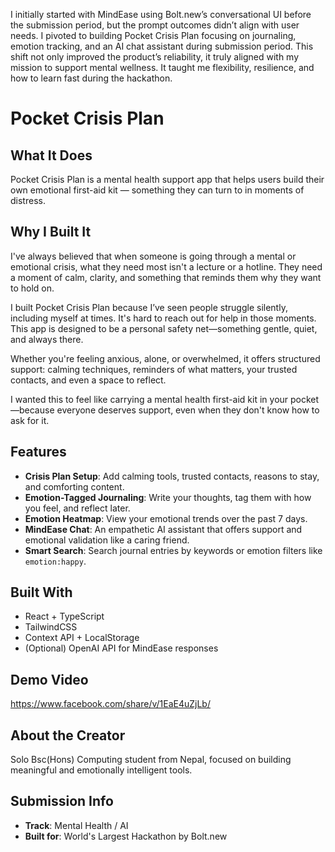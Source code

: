 I initially started with MindEase using Bolt.new’s conversational UI before the submission period, but the prompt outcomes didn’t align with user needs. I pivoted to building Pocket Crisis Plan focusing on journaling, emotion tracking, and an AI chat assistant during submission period. This shift not only improved the product’s reliability, it truly aligned with my mission to support mental wellness. It taught me flexibility, resilience, and how to learn fast during the hackathon.

# Pocket Crisis Plan

## What It Does
Pocket Crisis Plan is a mental health support app that helps users build their own emotional first-aid kit — something they can turn to in moments of distress.

## Why I Built It
I've always believed that when someone is going through a mental or emotional crisis, what they need most isn't a lecture or a hotline. They need a moment of calm, clarity, and something that reminds them why they want to hold on.

I built Pocket Crisis Plan because I’ve seen people struggle silently, including myself at times. It's hard to reach out for help in those moments. This app is designed to be a personal safety net—something gentle, quiet, and always there.

Whether you're feeling anxious, alone, or overwhelmed, it offers structured support: calming techniques, reminders of what matters, your trusted contacts, and even a space to reflect.

I wanted this to feel like carrying a mental health first-aid kit in your pocket—because everyone deserves support, even when they don't know how to ask for it.

## Features
- **Crisis Plan Setup**: Add calming tools, trusted contacts, reasons to stay, and comforting content.
- **Emotion-Tagged Journaling**: Write your thoughts, tag them with how you feel, and reflect later.
- **Emotion Heatmap**: View your emotional trends over the past 7 days.
- **MindEase Chat**: An empathetic AI assistant that offers support and emotional validation like a caring friend.
- **Smart Search**: Search journal entries by keywords or emotion filters like `emotion:happy`.

## Built With
- React + TypeScript
- TailwindCSS
- Context API + LocalStorage
- (Optional) OpenAI API for MindEase responses

## Demo Video
https://www.facebook.com/share/v/1EaE4uZjLb/

## About the Creator
Solo Bsc(Hons) Computing student from Nepal, focused on building meaningful and emotionally intelligent tools.

## Submission Info
- **Track**: Mental Health / AI
- **Built for**: World's Largest Hackathon by Bolt.new